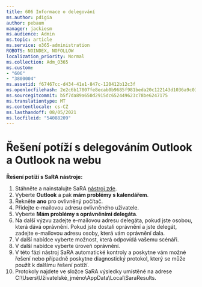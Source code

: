 ```yaml
---
title: 606 Informace o delegování
ms.author: pdigia
author: pebaum
manager: jackiesm
ms.audience: Admin
ms.topic: article
ms.service: o365-administration
ROBOTS: NOINDEX, NOFOLLOW
localization_priority: Normal
ms.collection: Adm_O365
ms.custom:
- "606"
- "3800004"
ms.assetid: f67467cc-d434-41e1-847c-120412b12c3f
ms.openlocfilehash: 2e2c6b17807fe8ecab0b9685f981beda20c122143d1036a9c03075552c5ca897
ms.sourcegitcommit: b5f7da89a650d2915dc652449623c78be6247175
ms.translationtype: MT
ms.contentlocale: cs-CZ
ms.lasthandoff: 08/05/2021
ms.locfileid: "54088209"
---
```

# <a name="troubleshooting-delegation-in-outlook-and-outlook-on-the-web"></a>Řešení potíží s delegováním Outlook a Outlook na webu

**Řešení potíží s SaRA nástroje:**

1. Stáhněte a nainstalujte SaRA [nástroj zde](https://aka.ms/SaRA-SkypeForBusinessSignIn).
1. Vyberte **Outlook** a pak **mám problémy s kalendářem**.
1. Řekněte **ano** pro ovlivněný počítač.
1. Přidejte e-mailovou adresu ovlivněného uživatele.
1. Vyberte **Mám problémy s oprávněními delegáta**.
1. Na další výzvu zadejte e-mailovou adresu delegáta, pokud jste osobou, která dává oprávnění. Pokud jste dostali oprávnění a jste delegát, zadejte e-mailovou adresu osoby, která vám oprávnění dala.
1. V další nabídce vyberte možnost, která odpovídá vašemu scénáři.
1. V další nabídce vyberte úroveň oprávnění.
1. V této fázi nástroj SaRA automatické kontroly a poskytne vám možné řešení nebo případně poskytne diagnostický protokol, který se může použít k dalšímu řešení potíží.
1. Protokoly najdete ve složce SaRA výsledky umístěné na adrese C:\Users\Uživatelské_jméno\AppData\Local\SaraResults.
